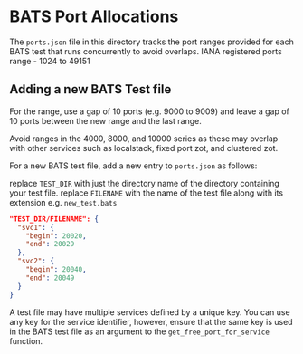 # BATS Port Allocations

The `ports.json` file in this directory tracks the port ranges provided for each BATS test that runs concurrently to avoid overlaps.
IANA registered ports range - 1024 to 49151

## Adding a new BATS Test file

For the range, use a gap of 10 ports (e.g. 9000 to 9009) and leave a gap of 10 ports between the new range and the last range.

Avoid ranges in the 4000, 8000, and 10000 series as these may overlap with other services such as localstack, fixed port zot, and clustered zot.

For a new BATS test file, add a new entry to `ports.json` as follows:

replace `TEST_DIR` with just the directory name of the directory containing your test file.
replace `FILENAME` with the name of the test file along with its extension e.g. `new_test.bats`

```json
"TEST_DIR/FILENAME": {
  "svc1": {
    "begin": 20020,
    "end": 20029
  },
  "svc2": {
    "begin": 20040,
    "end": 20049
  }
}
```

A test file may have multiple services defined by a unique key. You can use any key for the service identifier, however, ensure that the same key is used in the BATS test file as an argument to the `get_free_port_for_service` function.
